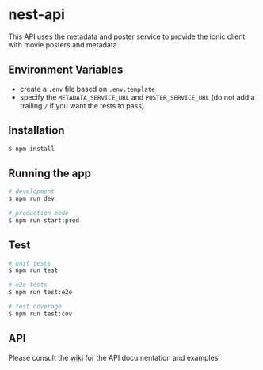 # nest-api

This API uses the metadata and poster service to provide the ionic client with movie posters and metadata.

## Environment Variables

- create a `.env` file based on `.env.template`
- specify the `METADATA_SERVICE_URL` and `POSTER_SERVICE_URL` (do not add a trailing `/` if you want the tests to pass)

## Installation

```bash
$ npm install
```

## Running the app

```bash
# development
$ npm run dev

# production mode
$ npm run start:prod
```

## Test

```bash
# unit tests
$ npm run test

# e2e tests
$ npm run test:e2e

# test coverage
$ npm run test:cov
```

## API

Please consult the [wiki](https://github.com/kwizapp/kwiz/wiki/API-Reference) for the API documentation and examples.
